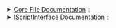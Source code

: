 <details>
    <summary><a href="Core/index">Core File Documentation</a> ↨</summary>
    <ul>
    <details>
        <summary><a href="Core/CoreBots/index">CoreBots</a> ↨</summary>
        <ul>
            <a href="Core/CoreBots/Start and Stop">Start/Stop</a><br>
            <a href="Core/CoreBots/Inventory, Bank and Shop">Inventory, Bank and Shop</a><br>
            <a href="Core/CoreBots/Drops">Drops</a><br>
            <a href="Core/CoreBots/Quest">Quest</a><br>
            <a href="Core/CoreBots/Kill">Kill</a><br>
            <a href="Core/CoreBots/Utility">Utility</a><br>
            <a href="Core/CoreBots/Map">Map</a><br>
            <a href="Core/CoreBots/Using Local Files">Using Local Files</a><br>
        </ul>
    </details>
    <details>
        <summary>To-Do List ↨</summary>
        <ul>
            <li>CoreFarms</li>
            <li>CoreStory</li>
            <li>CoreAdvanced</li>
            <li>CoreDailies</li>
            <li>CoreNation</li>
            <li>CoreLegion</li>
        </ul>
    </details>
    </ul>
</details>

<details>
    <summary><a href="Skua/IScriptInterface/index">IScriptInterface Documentation</a> ↨</summary>
    <ul>
        <p>Yet to be made, click <a href="https://github.com/BrenoHenrike/Skua">here</a> to go to the source code</p>
    </ul>
</details>